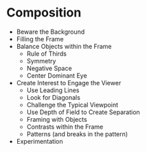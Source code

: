 # Composition

- Beware the Background
- Filling the Frame
- Balance Objects within the Frame
  - Rule of Thirds
  - Symmetry
  - Negative Space
  - Center Dominant Eye
- Create Interest to Engage the Viewer
  - Use Leading Lines
  - Look for Diagonals
  - Challenge the Typical Viewpoint
  - Use Depth of Field to Create Separation
  - Framing with Objects
  - Contrasts within the Frame
  - Patterns (and breaks in the pattern)
- Experimentation



